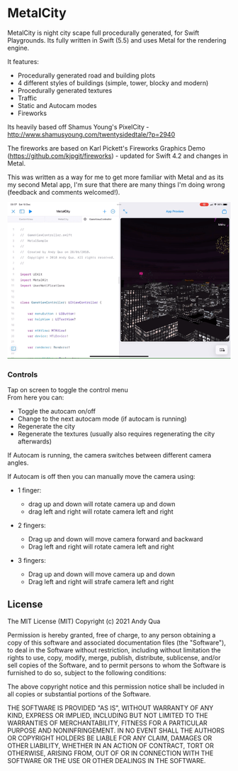 MetalCity
=========

MetalCity is night city scape full procedurally generated, for Swift Playgrounds.  Its fully written in Swift (5.5) and uses Metal for the rendering engine.

It features:
- Procedurally generated road and building plots
- 4 different styles of buildings (simple, tower, blocky and modern)
- Procedurally generated textures
- Traffic
- Static and Autocam modes
- Fireworks

Its heavily based off Shamus Young's PixelCity - http://www.shamusyoung.com/twentysidedtale/?p=2940

The fireworks are based on Karl Pickett's Fireworks Graphics Demo (https://github.com/kjpgit/fireworks) - updated for Swift 4.2 and changes in Metal.

This was written as a way for me to get more familiar with Metal and as its my second Metal app, I'm sure that there are many things I'm doing wrong (feedback and comments welcomed!).


<p align="center"><img title="Sample" src="https://raw.githubusercontent.com/AndyQ/MetalCity_Playground/master/sample.gif"/></p>

### Controls
Tap on screen to toggle the control menu<br>
From here you can:
- Toggle the autocam on/off
- Change to the next autocam mode (if autocam is running)
- Regenerate the city
- Regenerate the textures (usually also requires regenerating the city afterwards)

If Autocam is running, the camera switches between different camera angles.

If Autocam is off then you can manually move the camera using:

- 1 finger:
  - drag up and down will rotate camera up and down
  - drag left and right will rotate camera left and right

- 2 fingers:
  - Drag up and down will move camera forward and backward
  - Drag left and right will rotate camera left and right

- 3 fingers:
  - Drag up and down will move camera up and down
  - Drag left and right will strafe camera left and right


## License

The MIT License (MIT)
Copyright (c) 2021 Andy Qua

Permission is hereby granted, free of charge, to any person obtaining a copy of this software and associated documentation files (the "Software"), to deal in the Software without restriction, including without limitation the rights to use, copy, modify, merge, publish, distribute, sublicense, and/or sell copies of the Software, and to permit persons to whom the Software is furnished to do so, subject to the following conditions:

The above copyright notice and this permission notice shall be included in all copies or substantial portions of the Software.

THE SOFTWARE IS PROVIDED "AS IS", WITHOUT WARRANTY OF ANY KIND, EXPRESS OR IMPLIED, INCLUDING BUT NOT LIMITED TO THE WARRANTIES OF MERCHANTABILITY, FITNESS FOR A PARTICULAR PURPOSE AND NONINFRINGEMENT. IN NO EVENT SHALL THE AUTHORS OR COPYRIGHT HOLDERS BE LIABLE FOR ANY CLAIM, DAMAGES OR OTHER LIABILITY, WHETHER IN AN ACTION OF CONTRACT, TORT OR OTHERWISE, ARISING FROM, OUT OF OR IN CONNECTION WITH THE SOFTWARE OR THE USE OR OTHER DEALINGS IN THE SOFTWARE.
